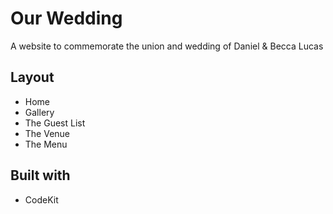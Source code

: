 # Our Wedding
A website to commemorate the union and wedding of Daniel &amp; Becca Lucas

## Layout

- Home
- Gallery
- The Guest List
- The Venue
- The Menu

## Built with

- CodeKit